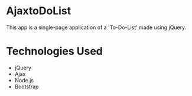 # AjaxtoDoList
This app is a single-page application of a 'To-Do-List' made using jQuery.

<h1> Technologies Used </h1>
<ul>
<li>jQuery </li>
<li>Ajax </li>
<li>Node.js</li>
<li>Bootstrap</li>
</ul>
